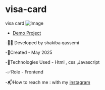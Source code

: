 # visa-card
visa card
![Image](https://github.com/user-attachments/assets/1a0eb8da-4cb0-4a05-a15b-1fa78b71005e)
- [Demo Project](https://shakiba-qassemi-dev.github.io/visa-card/)

-👩‍💻 Developed by shakiba qassemi

-📆Created - May 2025

-🔧Technologies Used - Html , css ,Javascript

-✅Role - Frontend

-📬How to reach me : with my [instagram](https://www.instagram.com/shakiba.qassemi.dev/)
